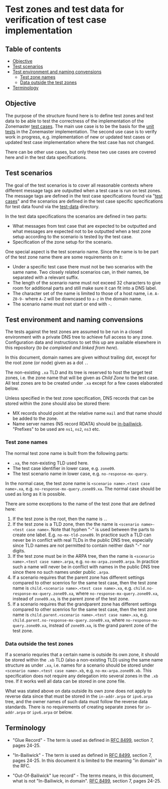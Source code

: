 # Test zones and test data for verification of test case implementation

## Table of contents

* [Objective](#objective)
* [Test scenarios](#test-scenarios)
* [Test environment and naming convensions](#test-environment-and-naming-convensions)
  * [Test zone names](#test-zone-names)
  * [Data outside the test zones](#data-outside-the-test-zones)
* [Terminology](#terminology)



## Objective

The purpose of the structure found here is to define test zones and test data to
be able to test the correctness of the implementation of the Zonemaster
[test cases]. The main use case is to be the basis for the [unit tests] in the
Zonemaster implementation. The second use case is to verify work in progress,
e.g. implementation of new or updated test cases or updated test case
implementation where the test case has not changed.

There can be other use cases, but only these two use cases are covered here
and in the test data specifications.


## Test scenarios

The goal of the test scenarios is to cover all reasonable contexts where
different message tags are outputted when a test case is run on test zones. The
message tags are defined in the test case specifications found via "[test cases]"
and the scenarios are defined in the test case specific specifications for test
data found via the [test-data] directory.

In the test data specifications the scenarios are defined in two parts:

* What messages from test case that are expected to be outputted and what
  messages are expected not to be outputted when a test zone setup according to
  the scenario is tested by the test case.
* Specification of the zone setup for the scenario.

One special aspect is the test scenario name. Since the name is to be part
of the test zone name there are some requirements on it:
* Under a specific test case there must not be two scenarios with the same name.
  Two closely related scenarios can, in their names, be separated with a
  relevant suffix.
* The length of the scenario name must not exceed 32 characters to give room for
  additional parts and still make sure it can fit into a DNS label.
* The character set of the name is limited to those of a host name, i.e.
  `A-Z0-9-` where `A-Z` will be downcased to `a-z` in the domain name.
* The scenario name must not start or end with `-`.


## Test environment and naming convensions

The tests against the test zones are assumed to be run in a closed environment
with a private DNS tree to achieve full access to any zone. Configuration data
and instructions to set this up are available elsewhere in this repository
(*to be completed and linked from here*).

In this document, domain names are given without trailing dot, except for the root
zone (or node) given as a dot `.`.

The non-existing `.xa` TLD and its tree is reserved to host the target test
zones, i.e. the zone name that will be given as *Child Zone* to the test case.
All test zones are to be created under `.xa` except for a few cases elaborated
below.

Unless specified in the test zone specification, DNS records that can be stored
within the zone should also be stored there:
* MX records should point at the relative name `mail` and that name should be
  added to the zone.
* Name server names (NS record RDATA) should be [in-bailiwick]. "Prefixes" to be
  used are `ns1`, `ns2`, `ns3` etc.


### Test zone names

The normal test zone name is built from the following parts:
* `.xa`, the non-existing TLD used here.
* The test case identifier in lower case, e.g. `zone09`.
* The test scenario name in lower case, e.g. `no-response-mx-query`.

In the normal case, the test zone name is `<scenario name>.<test case name>.xa`,
e.g. `no-response-mx-query.zone09.xa`. The normal case should be used as long as
it is possible.

There are some exceptions to the name of the test zone that are defined here:
1. If the test zone is the root, then the name is `.`.
2. If the test zone is a TLD zone, then the the name is
   `<scenario name>-<test case name>`. Note that hyphen "-" is used between the
   parts to create one label. E.g. `no-mx-tld-zone09`. In practice such a TLD
   can never be in conflict with real TLDs in the public DNS tree, especially
   since TLD names are not permitted to contain neither dash "-" nor digits.
3. If the test zone must be in the ARPA tree, then the name is
   `<scenario name>.<test case name>.arpa`, e.g. `no-mx-arpa.zone09.arpa`. In
   practice such a name will never be in conflict with names in the public DNS
   tree since there no such names under public `.arpa`.
4. If a scenario requires that the parent zone has different settings compared to
   other scenrios for the same test case, then the test zone name is
   `child.<scenario name>.<test case name>.xa`, e.g.
   `child.no-response-mx-query.zone09.xa`, where
   `no-response-mx-query.zone09.xa`, instead of `zone09.xa`, is the parent zone
   of the test zone.
5. If a scenario requires that the grandparent zone has different settings
   compared to other scenrios for the same test case, then the test zone name is
   `child.parent.<scenario name>.<test case name>.xa`, e.g.
   `child.parent.no-response-mx-query.zone09.xa`, where
   `no-response-mx-query.zone09.xa`, instead of `zone09.xa`, is the grand parent
   zone of the test zone.

### Data outside the test zones

If a scenario requries that a certain name is outside its own zone, it should be
stored within the `.xb` TLD (also a non-existing TLD) using the same name
structure as under `.xa`, i.e. names for a scenario should be stored under
`<scenario name>.<test case name>.xb`, e.g. `no-mx-arpa.zone09.xb`. This
specification does not require any delegation into several zones in the `.xb`
tree. If it works well all data can be stored in one zone file.

What was stated above on data outside its own zone does not apply to reverse data
since that must be stored in the `in-addr.arpa` or `ipv6.arpa` tree, and the
owner names of such data must follow the reverse data standards. There is no
requirements of creating separate zones for `in-addr.arpa` or `ipv6.arpa` or
below.


## Terminology

* "Glue Record" - The term is used as defined in [RFC 8499], section 7, pages
  24-25.

* "In-Bailiwick" - The term is used as defined in [RFC 8499], section 7,
  pages 24-25. In this document it is limited to the meaning "in domain" in the
  RFC.

* "Out-Of-Bailiwick" lue record" - The terms means, in this document, what is
  not "In-Bailiwick, in domain". [RFC 8499], section 7,  pages 24-25.


[Glue Records]:                                      #terminology
[In-Bailiwick]:                                      #terminology
[Out-Of-Bailiwick]:                                  #terminology
[RFC 8499]:                                          https://datatracker.ietf.org/doc/html/rfc8499#section-7
[Test cases]:                                        ../tests/README.md
[test-data]:                                         .
[unit tests]:                                        https://github.com/zonemaster/zonemaster-engine/tree/master/t

